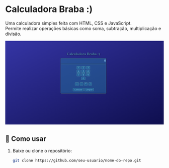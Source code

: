 # Calculadora Braba :)

Uma calculadora simples feita com HTML, CSS e JavaScript.  
Permite realizar operações básicas como soma, subtração, multiplicação e divisão.

![screenshot](screenshot.png)

## 🚀 Como usar

1. Baixe ou clone o repositório:
   ```bash
   git clone https://github.com/seu-usuario/nome-do-repo.git